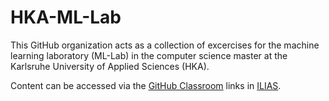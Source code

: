 # HKA-ML-Lab
This GitHub organization acts as a collection of excercises for the machine learning laboratory (ML-Lab) in the computer science master at the Karlsruhe University of Applied Sciences (HKA).

Content can be accessed via the [GitHub Classroom](https://classroom.github.com/classrooms) links in [ILIAS](https://ilias.h-ka.de/goto.php?target=crs_121208&client_id=HSKA).
